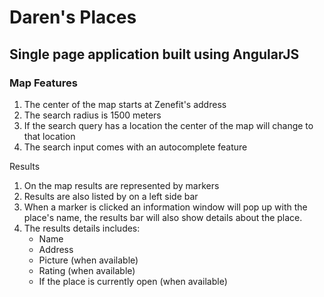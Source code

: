 # Daren's Places

## Single page application built using AngularJS

### Map Features
1.  The center of the map starts at Zenefit's address
2.  The search radius is 1500 meters
3.  If the search query has a location the center of the map will change to that location
4.  The search input comes with an autocomplete feature

Results
1.  On the map results are represented by markers
2.  Results are also listed by on a left side bar
3.  When a marker is clicked an information window will pop up with the place's name,
    the results bar will also show details about the place.
4.  The results details includes:
    * Name
    * Address
    * Picture (when available)
    * Rating (when available)
    * If the place is currently open (when available)
